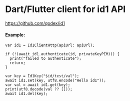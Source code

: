 # Dart/Flutter client for id1 API

https://github.com/qodex/id1

#### Example:

    var id1 = Id1ClientHttp(apiUrl: apiUrl);
    
    if (!(await id1.authenticate(id, privateKeyPEM))) {
      print("failed to authenticate");
      return;
    }
    
    var key = Id1Key("$id/test/val");
    await id1.set(key, utf8.encode("Hello id1"));
    var val = await id1.get(key);
    print(utf8.decode(val ?? []));
    await id1.del(key);

  
